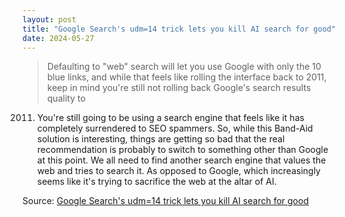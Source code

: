 ```yaml
---
layout: post
title: "Google Search's udm=14 trick lets you kill AI search for good"
date: 2024-05-27
---
```


> Defaulting to "web" search will let you use Google with only the 10 blue
links, and while that feels like rolling the interface back to 2011, keep
in mind you're still not rolling back Google's search results quality to
2011. You're still going to be using a search engine that feels like it has
completely surrendered to SEO spammers. So, while this Band-Aid solution is
interesting, things are getting so bad that the real recommendation is
probably to switch to something other than Google at this point. We all
need to find another search engine that values the web and tries to search
it. As opposed to Google, which increasingly seems like it's trying to
sacrifice the web at the altar of AI.

Source: [Google Search's udm=14 trick lets you kill AI search for good](
https://arstechnica.com/?p=2026948)

